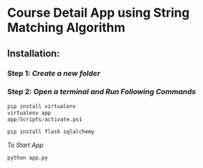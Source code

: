 # Course Detail App using String Matching Algorithm

## Installation: 

### Step 1: _Create a new folder_

### Step 2: _Open a terminal and Run Following Commands_
```python
pip install virtualenv
virtualenv app
app/Scripts/activate.ps1

pip install flask sqlalchemy
```
_To Start App_
```python
python app.py
```